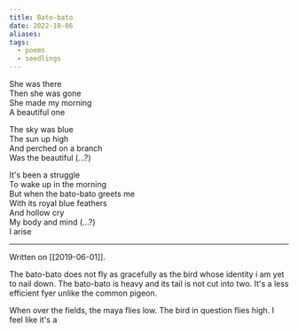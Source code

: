 ```yaml
---
title: Bato-bato
date: 2022-10-06
aliases: 
tags:
  - poems
  - seedlings
---
```

She was there  
Then she was gone  
She made my morning  
A beautiful one  

The sky was blue  
The sun up high  
And perched on a branch  
Was the beautiful (...?)  

It's been a struggle  
To wake up in the morning  
But when the bato-bato greets me  
With its royal blue feathers  
And hollow cry  
My body and mind (...?)  
I arise  

---
Written on [[2019-06-01]].

The bato-bato does not fly as gracefully as the bird whose identity i am yet to nail down. The bato-bato is heavy and its tail is not cut into two. It's a less efficient fyer unlike the common pigeon.

When over the fields, the maya flies low. The bird in question flies high. I feel like it's a